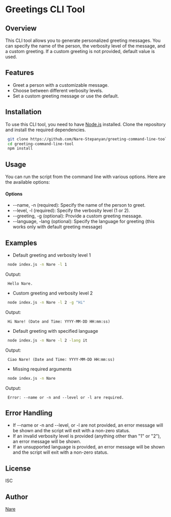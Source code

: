 # Greetings CLI Tool

## Overview

This CLI tool allows you to generate personalized greeting messages. You can specify the name of the person, the verbosity level of the message, and a custom greeting. If a custom greeting is not provided, default value is used.

## Features

- Greet a person with a customizable message.
- Choose between different verbosity levels.
- Set a custom greeting message or use the default.

## Installation

To use this CLI tool, you need to have [Node.js](https://nodejs.org/) installed. Clone the repository and install the required dependencies.

```bash
 git clone https://github.com/Nare-Stepanyan/greeting-command-line-tool.git
 cd greeting-command-line-tool
 npm install
```

## Usage

You can run the script from the command line with various options. Here are the available options:

#### Options
- --name, -n (required): Specify the name of the person to greet.
- --level, -l (required): Specify the verbosity level (1 or 2).
- --greeting, -g (optional): Provide a custom greeting message.
- --language, -lang (optional): Specify the language for greeting (this works only with default greeting message)

## Examples

- Default greeting and verbosity level 1

```bash
 node index.js -n Nare -l 1
```
Output:

```plaintext
 Hello Nare.
```
- Custom greeting and verbosity level 2

```bash
 node index.js -n Nare -l 2 -g "Hi"
```
Output:

```plaintext
 Hi Nare! (Date and Time: YYYY-MM-DD HH:mm:ss)
```

- Default greeting with specified language 

```bash
 node index.js -n Nare -l 2 -lang it
```
Output:

```plaintext
 Ciao Nare! (Date and Time: YYYY-MM-DD HH:mm:ss)
```

- Missing required arguments

```bash
 node index.js -n Nare
```
Output: 

```plaintext
 Error: --name or -n and --level or -l are required.
```

## Error Handling
- If --name or -n and --level, or -l are not provided, an error message will be shown and the script will exit with a non-zero status.
- If an invalid verbosity level is provided (anything other than "1" or "2"), an error message will be shown.
- If an unsupported language is provided, an error message will be shown and the script will exit with a non-zero status.

## License
ISC

## Author

[Nare](https://github.com/Nare-Stepanyan)
